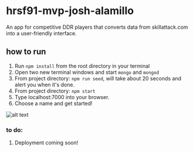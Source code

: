 # hrsf91-mvp-josh-alamillo
An app for competitive DDR players that converts data from skillattack.com into a user-friendly interface.

## how to run
1. Run ```npm install``` from the root directory in your terminal
2. Open two new terminal windows and start ```mongo``` and ```mongod```
3. From project directory:  ```npm run seed```, will take about 20 seconds and alert you when it's done.
4. From project directory:  ```npm start```
5. Type localhost:7000 into your browser.
6. Choose a name and get started!

![alt text](https://i.imgur.com/YU9Q453.png)

### to do:
1. Deployment coming soon!
